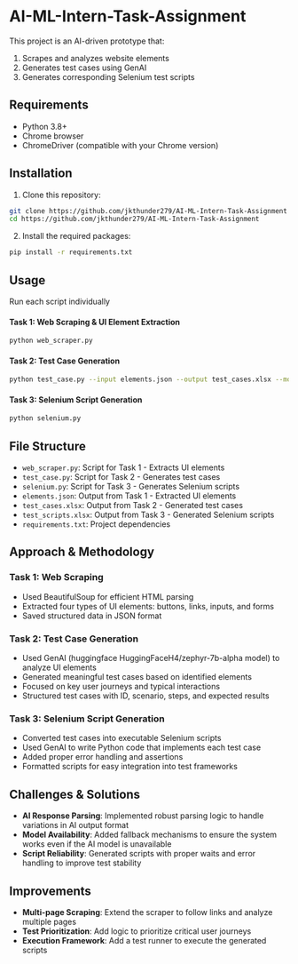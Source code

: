 # AI-ML-Intern-Task-Assignment

This project is an AI-driven prototype that:
1. Scrapes and analyzes website elements
2. Generates test cases using GenAI
3. Generates corresponding Selenium test scripts

## Requirements

- Python 3.8+
- Chrome browser
- ChromeDriver (compatible with your Chrome version)

## Installation

1. Clone this repository:
```bash
git clone https://github.com/jkthunder279/AI-ML-Intern-Task-Assignment
cd https://github.com/jkthunder279/AI-ML-Intern-Task-Assignment
```

2. Install the required packages:
```bash
pip install -r requirements.txt
```



## Usage

Run each script individually

#### Task 1: Web Scraping & UI Element Extraction
```bash
python web_scraper.py
```

#### Task 2: Test Case Generation
```bash
python test_case.py --input elements.json --output test_cases.xlsx --model HuggingFaceH4/zephyr-7b-alpha --num_tests 5
```

#### Task 3: Selenium Script Generation
```bash
python selenium.py
```



## File Structure

- `web_scraper.py`: Script for Task 1 - Extracts UI elements
- `test_case.py`: Script for Task 2 - Generates test cases
- `selenium.py`: Script for Task 3 - Generates Selenium scripts
- `elements.json`: Output from Task 1 - Extracted UI elements
- `test_cases.xlsx`: Output from Task 2 - Generated test cases
- `test_scripts.xlsx`: Output from Task 3 - Generated Selenium scripts
- `requirements.txt`: Project dependencies

## Approach & Methodology

### Task 1: Web Scraping
- Used BeautifulSoup for efficient HTML parsing
- Extracted four types of UI elements: buttons, links, inputs, and forms
- Saved structured data in JSON format

### Task 2: Test Case Generation
- Used GenAI (huggingface HuggingFaceH4/zephyr-7b-alpha model) to analyze UI elements
- Generated meaningful test cases based on identified elements
- Focused on key user journeys and typical interactions
- Structured test cases with ID, scenario, steps, and expected results

### Task 3: Selenium Script Generation
- Converted test cases into executable Selenium scripts
- Used GenAI to write Python code that implements each test case
- Added proper error handling and assertions
- Formatted scripts for easy integration into test frameworks

## Challenges & Solutions

- **AI Response Parsing**: Implemented robust parsing logic to handle variations in AI output format
- **Model Availability**: Added fallback mechanisms to ensure the system works even if the AI model is unavailable
- **Script Reliability**: Generated scripts with proper waits and error handling to improve test stability

## Improvements

- **Multi-page Scraping**: Extend the scraper to follow links and analyze multiple pages
- **Test Prioritization**: Add logic to prioritize critical user journeys
- **Execution Framework**: Add a test runner to execute the generated scripts


